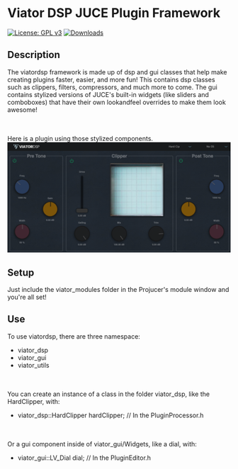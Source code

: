 # Viator DSP JUCE Plugin Framework
 [![License: GPL v3](https://img.shields.io/badge/License-GPLv3-brightgreen.svg)](https://www.gnu.org/licenses/gpl-3.0)
[![Downloads](https://img.shields.io/github/downloads/landonviator/viatordsp/total)](https://somsubhra.github.io/github-release-stats/?username=landonviator&repository=viatordsp&page=1&per_page=30)

## Description
The viatordsp framework is made up of dsp and gui classes that help make creating plugins faster, easier, and more fun!
This contains dsp classes such as clippers, filters, compressors, and much more to come.
The gui contains stylized versions of JUCE's built-in widgets (like sliders and comboboxes) that have their own lookandfeel overrides to make them look awesome!

<br><br>Here is a plugin using those stylized components.
![Pic](https://github.com/landonviator/viatordsp/blob/main/Assets/btclipper.png)

## Setup
Just include the viator_modules folder in the Projucer's module window and you're all set! 

## Use
To use viatordsp, there are three namespace: 
- viator_dsp
- viator_gui
- viator_utils

<br><br> You can create an instance of a class in the folder viator_dsp, like the HardClipper, with:
- viator_dsp::HardClipper hardClipper; // In the PluginProcessor.h

<br><br> Or a gui component inside of viator_gui/Widgets, like a dial, with:
- viator_gui::LV_Dial dial; // In the PluginEditor.h
